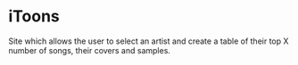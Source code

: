 # iToons
Site which allows the user to select an artist and create a table of their top X number of songs, their covers and samples.
